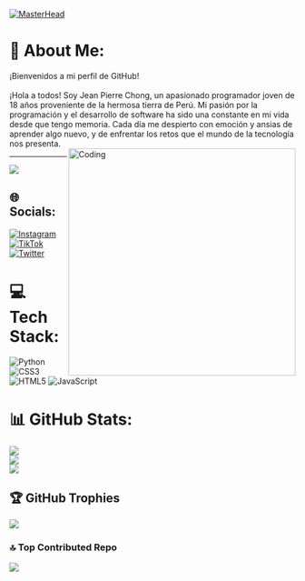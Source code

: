 [![MasterHead](https://developers.giphy.com/branch/master/static/api-512d36c09662682717108a38bbb5c57d.gif)](https://rishavchanda.io)
# 💫 About Me:
¡Bienvenidos a mi perfil de GitHub!<br><br>¡Hola a todos! Soy Jean Pierre Chong, un apasionado programador joven de 18 años proveniente de la hermosa tierra de Perú. Mi pasión por la programación y el desarrollo de software ha sido una constante en mi vida desde que tengo memoria. Cada día me despierto con emoción y ansias de aprender algo nuevo, y de enfrentar los retos que el mundo de la tecnología nos presenta.<br>
<img align="right" alt="Coding" width="400" src="https://cdn.dribbble.com/users/1162077/screenshots/3848914/programmer.gif">

---
[![](https://visitcount.itsvg.in/api?id=jeanchong15&icon=0&color=1)](https://visitcount.itsvg.in)
## 🌐 Socials:
[![Instagram](https://img.shields.io/badge/Instagram-%23E4405F.svg?logo=Instagram&logoColor=white)](https://instagram.com/jeanchong_15) [![TikTok](https://img.shields.io/badge/TikTok-%23000000.svg?logo=TikTok&logoColor=white)](https://tiktok.com/@jeanchong_15) [![Twitter](https://img.shields.io/badge/Twitter-%231DA1F2.svg?logo=Twitter&logoColor=white)](https://twitter.com/jeanchong_15) 

# 💻 Tech Stack:
![Python](https://img.shields.io/badge/python-3670A0?style=for-the-badge&logo=python&logoColor=ffdd54) ![CSS3](https://img.shields.io/badge/css3-%231572B6.svg?style=for-the-badge&logo=css3&logoColor=white) ![HTML5](https://img.shields.io/badge/html5-%23E34F26.svg?style=for-the-badge&logo=html5&logoColor=white) ![JavaScript](https://img.shields.io/badge/javascript-%23323330.svg?style=for-the-badge&logo=javascript&logoColor=%23F7DF1E)
# 📊 GitHub Stats:
![](https://github-readme-stats.vercel.app/api?username=jeanchong15&theme=radical&hide_border=false&include_all_commits=false&count_private=false)<br/>
![](https://github-readme-streak-stats.herokuapp.com/?user=jeanchong15&theme=radical&hide_border=false)<br/>
![](https://github-readme-stats.vercel.app/api/top-langs/?username=jeanchong15&theme=radical&hide_border=false&include_all_commits=false&count_private=false&layout=compact)

## 🏆 GitHub Trophies
![](https://github-profile-trophy.vercel.app/?username=jeanchong15&theme=radical&no-frame=false&no-bg=true&margin-w=4)

### 🔝 Top Contributed Repo
![](https://github-contributor-stats.vercel.app/api?username=jeanchong15&limit=5&theme=radical&combine_all_yearly_contributions=true)



<!-- Proudly created with GPRM ( https://gprm.itsvg.in ) -->
